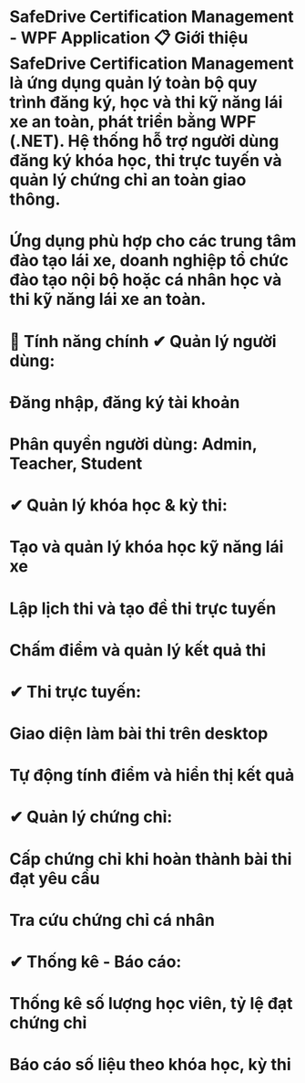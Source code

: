 # SafeDrive Certification Management - WPF Application 📋 Giới thiệu SafeDrive Certification Management là ứng dụng quản lý toàn bộ quy trình đăng ký, học và thi kỹ năng lái xe an toàn, phát triển bằng WPF (.NET). Hệ thống hỗ trợ người dùng đăng ký khóa học, thi trực tuyến và quản lý chứng chỉ an toàn giao thông.

# 

# Ứng dụng phù hợp cho các trung tâm đào tạo lái xe, doanh nghiệp tổ chức đào tạo nội bộ hoặc cá nhân học và thi kỹ năng lái xe an toàn.

# 

# 🔑 Tính năng chính ✔ Quản lý người dùng:

# 

# Đăng nhập, đăng ký tài khoản

# 

# Phân quyền người dùng: Admin, Teacher, Student

# 

# ✔ Quản lý khóa học \& kỳ thi:

# 

# Tạo và quản lý khóa học kỹ năng lái xe

# 

# Lập lịch thi và tạo đề thi trực tuyến

# 

# Chấm điểm và quản lý kết quả thi

# 

# ✔ Thi trực tuyến:

# 

# Giao diện làm bài thi trên desktop

# 

# Tự động tính điểm và hiển thị kết quả

# 

# ✔ Quản lý chứng chỉ:

# 

# Cấp chứng chỉ khi hoàn thành bài thi đạt yêu cầu

# 

# Tra cứu chứng chỉ cá nhân

# 

# ✔ Thống kê - Báo cáo:

# 

# Thống kê số lượng học viên, tỷ lệ đạt chứng chỉ

# 

# Báo cáo số liệu theo khóa học, kỳ thi

